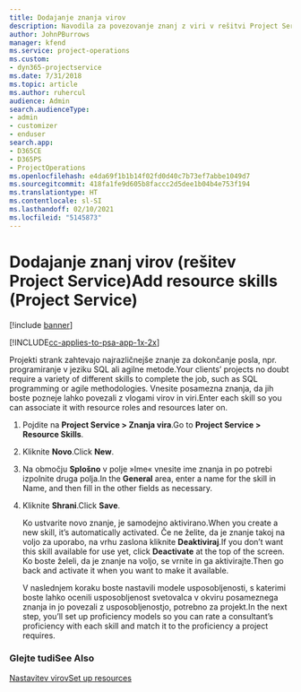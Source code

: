 ```yaml
---
title: Dodajanje znanja virov
description: Navodila za povezovanje znanj z viri v rešitvi Project Service
author: JohnPBurrows
manager: kfend
ms.service: project-operations
ms.custom:
- dyn365-projectservice
ms.date: 7/31/2018
ms.topic: article
ms.author: ruhercul
audience: Admin
search.audienceType:
- admin
- customizer
- enduser
search.app:
- D365CE
- D365PS
- ProjectOperations
ms.openlocfilehash: e4da69f1b1b14f02fd0d40c7b73ef7abbe1049d7
ms.sourcegitcommit: 418fa1fe9d605b8faccc2d5dee1b04b4e753f194
ms.translationtype: HT
ms.contentlocale: sl-SI
ms.lasthandoff: 02/10/2021
ms.locfileid: "5145873"
---
```

# <a name="add-resource-skills-project-service"></a><span data-ttu-id="25d2f-103">Dodajanje znanj virov (rešitev Project Service)</span><span class="sxs-lookup"><span data-stu-id="25d2f-103">Add resource skills (Project Service)</span></span>

[!include [banner](../includes/psa-now-project-operations.md)]

[!INCLUDE[cc-applies-to-psa-app-1x-2x](../includes/cc-applies-to-psa-app-1x-2x.md)]

<span data-ttu-id="25d2f-104">Projekti strank zahtevajo najrazličnejše znanje za dokončanje posla, npr. programiranje v jeziku SQL ali agilne metode.</span><span class="sxs-lookup"><span data-stu-id="25d2f-104">Your clients’ projects no doubt require a variety of different skills to complete the job, such as SQL programming or agile methodologies.</span></span> <span data-ttu-id="25d2f-105">Vnesite posamezna znanja, da jih boste pozneje lahko povezali z vlogami virov in viri.</span><span class="sxs-lookup"><span data-stu-id="25d2f-105">Enter each skill so you can associate it with resource roles and resources later on.</span></span>  
  
1. <span data-ttu-id="25d2f-106">Pojdite na **Project Service > Znanja vira**.</span><span class="sxs-lookup"><span data-stu-id="25d2f-106">Go to **Project Service > Resource Skills**.</span></span>  
  
2. <span data-ttu-id="25d2f-107">Kliknite **Novo**.</span><span class="sxs-lookup"><span data-stu-id="25d2f-107">Click **New**.</span></span>  
  
3. <span data-ttu-id="25d2f-108">Na območju **Splošno** v polje »Ime« vnesite ime znanja in po potrebi izpolnite druga polja.</span><span class="sxs-lookup"><span data-stu-id="25d2f-108">In the **General** area, enter a name for the skill in Name, and then fill in the other fields as necessary.</span></span>  
  
4. <span data-ttu-id="25d2f-109">Kliknite **Shrani**.</span><span class="sxs-lookup"><span data-stu-id="25d2f-109">Click **Save**.</span></span>  
  
   <span data-ttu-id="25d2f-110">Ko ustvarite novo znanje, je samodejno aktivirano.</span><span class="sxs-lookup"><span data-stu-id="25d2f-110">When you create a new skill, it’s automatically activated.</span></span> <span data-ttu-id="25d2f-111">Če ne želite, da je znanje takoj na voljo za uporabo, na vrhu zaslona kliknite **Deaktiviraj**.</span><span class="sxs-lookup"><span data-stu-id="25d2f-111">If you don’t want this skill available for use yet, click **Deactivate** at the top of the screen.</span></span> <span data-ttu-id="25d2f-112">Ko boste želeli, da je znanje na voljo, se vrnite in ga aktivirajte.</span><span class="sxs-lookup"><span data-stu-id="25d2f-112">Then go back and activate it when you want to make it available.</span></span>  
  
   <span data-ttu-id="25d2f-113">V naslednjem koraku boste nastavili modele usposobljenosti, s katerimi boste lahko ocenili usposobljenost svetovalca v okviru posameznega znanja in jo povezali z usposobljenostjo, potrebno za projekt.</span><span class="sxs-lookup"><span data-stu-id="25d2f-113">In the next step, you’ll set up proficiency models so you can rate a consultant’s proficiency with each skill and match it to the proficiency a project requires.</span></span>  
  
### <a name="see-also"></a><span data-ttu-id="25d2f-114">Glejte tudi</span><span class="sxs-lookup"><span data-stu-id="25d2f-114">See Also</span></span>  
 [<span data-ttu-id="25d2f-115">Nastavitev virov</span><span class="sxs-lookup"><span data-stu-id="25d2f-115">Set up resources</span></span>](../psa/set-up-resources.md)
